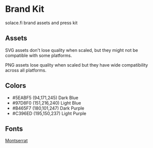 # Brand Kit
solace.fi brand assets and press kit

## Assets

SVG assets don't lose quality when scaled, but they might not be compatible with some platforms.

PNG assets lose quality when scaled but they have wide compatibility across all platforms.

## Colors
- #5EABF5 (94,171,245) Dark Blue
- #97D8F0 (151,216,240) Light Blue
- #B465F7 (180,101,247) Dark Purple
- #C396ED (195,150,237) Light Purple

## Fonts
[Montserrat](https://fonts.google.com/specimen/Montserrat?query=Montserrat)
